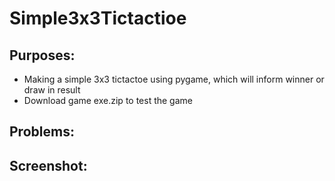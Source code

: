 # **Simple3x3Tictactioe**

## **Purposes:**
* Making a simple 3x3 tictactoe using pygame, which will inform winner or draw in result
* Download game exe.zip to test the game 

## **Problems:**

## **Screenshot:**


